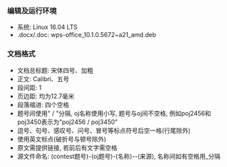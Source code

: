### 编辑及运行环境
* 系统: Linux 16.04 LTS
* .docx/.doc: wps-office_10.1.0.5672~a21_amd.deb
### 文档格式
* 文档总标题: 宋体四号、加粗
* 正文: Calibri、五号
* 段间距: 1
* 页边距: 均为12.7毫米
* 段落缩进: 四个空格
* 题号间使用" / "分隔, oj名称使用小写, 题号与oj间不空格, 例如poj2456和poj3450表示为"poj2456 / poj3450"
* 逗号、句号、感叹号、问号、冒号等标点符号后空一格(行尾除外)
* 使用英文标点(破折号与顿号除外)
* 原文需提供链接, 若前后有文字需空格
* 源文件命名: (contest题号)-(oj题号)-(名称)--(来源), 名称间如有空格用_分隔
